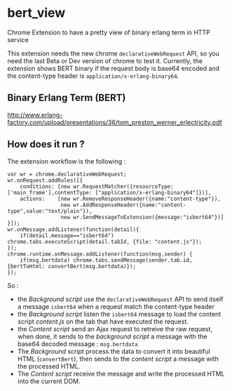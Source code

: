 bert_view
=========

Chrome Extension to have a pretty view of binary erlang term in HTTP service

This extension needs the new chrome `declarativeWebRequest` API, so you need
the last Beta or Dev version of chrome to test it.
Currently, the extension shows BERT binary if the request body is base64 encoded and
the content-type header is `application/x-erlang-binary64`.

## Binary Erlang Term (BERT)

http://www.erlang-factory.com/upload/presentations/36/tom_preston_werner_erlectricity.pdf

## How does it run ?

The extension workflow is the following :

    var wr = chrome.declarativeWebRequest;
    wr.onRequest.addRules([{
        conditions: [new wr.RequestMatcher({resourceType: ['main_frame'],contentType: ["application/x-erlang-binary64"]})],
        actions:    [new wr.RemoveResponseHeader({name:"content-type"}),
                     new wr.AddResponseHeader({name:"content-type",value:"text/plain"}),
                     new wr.SendMessageToExtension({message:"isbert64"})]
    }]);
    wr.onMessage.addListener(function(detail){
        if(detail.message=="isbert64") chrome.tabs.executeScript(detail.tabId, {file: "content.js"});
    });
    chrome.runtime.onMessage.addListener(function(msg,sender) {
        if(msg.bertdata) chrome.tabs.sendMessage(sender.tab.id,{bertToHtml: convertBert(msg.bertdata)});
    });

So :
* the *Background script*  use the `declarativeWebRequest` API to
  send itself a message `isbert64` when a request match the content-type header
* the *Background script* listen the `isbert64` message to load the
  content script *content.js* on the tab that have executed the request.
* the *Content script* send an Ajax request to retreive the raw
  request, when done, it sends to the *background script* a message
  with the base64 decoded message : `msg.bertdata`
* The *Background script* process the data to convert it into
  beautiful HTML (`convertBert`), then sends to the *content script* a message with
  the processed HTML.
* The *Content script* receive the message and write the processed
  HTML into the current DOM.
